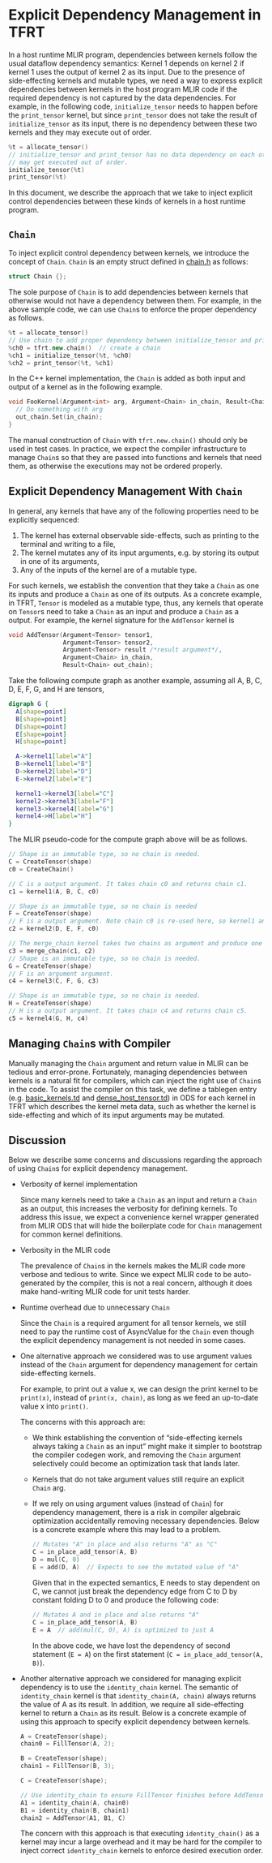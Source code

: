 # Explicit Dependency Management in TFRT

<!--* freshness: {
  owner: 'jingdong'
  reviewed: '2020-03-27'
} *-->

<!-- TOC -->

In a host runtime MLIR program, dependencies between kernels follow the usual
dataflow dependency semantics: Kernel 1 depends on kernel 2 if kernel 1 uses the
output of kernel 2 as its input. Due to the presence of side-effecting kernels
and mutable types, we need a way to express explicit dependencies between
kernels in the host program MLIR code if the required dependency is not captured
by the data dependencies. For example, in the following code,
`initialize_tensor` needs to happen before the `print_tensor` kernel, but since
`print_tensor` does not take the result of `initialize_tensor` as its input,
there is no dependency between these two kernels and they may execute out of
order.

```c++
%t = allocate_tensor()
// initialize_tensor and print_tensor has no data dependency on each other and
// may get executed out of order.
initialize_tensor(%t)
print_tensor(%t)
```

In this document, we describe the approach that we take to inject explicit
control dependencies between these kinds of kernels in a host runtime program.

## `Chain`

To inject explicit control dependency between kernels, we introduce the concept
of `Chain`. `Chain` is an empty struct defined in
[chain.h](https://github.com/tensorflow/runtime/blob/master/include/tfrt/host_context/chain.h)
as follows:

```c++
struct Chain {};
```

The sole purpose of `Chain` is to add dependencies between kernels that
otherwise would not have a dependency between them. For example, in the above
sample code, we can use `Chain`s to enforce the proper dependency as follows.

```c++
%t = allocate_tensor()
// Use chain to add proper dependency between initialize_tensor and print_tensor
%ch0 = tfrt.new.chain()  // create a chain
%ch1 = initialize_tensor(%t, %ch0)
%ch2 = print_tensor(%t, %ch1)
```

In the C++ kernel implementation, the `Chain` is added as both input and output
of a kernel as in the following example.

```c++
void FooKernel(Argument<int> arg, Argument<Chain> in_chain, Result<Chain> out_chain) {
  // Do something with arg
  out_chain.Set(in_chain);
}
```

The manual construction of `Chain` with `tfrt.new.chain()` should only be used
in test cases. In practice, we expect the compiler infrastructure to manage
`Chain`s so that they are passed into functions and kernels that need them, as
otherwise the executions may not be ordered properly.

## Explicit Dependency Management With `Chain`

In general, any kernels that have any of the following properties need to be
explicitly sequenced:

1.  The kernel has external observable side-effects, such as printing to the
    terminal and writing to a file,
1.  The kernel mutates any of its input arguments, e.g. by storing its output in
    one of its arguments,
1.  Any of the inputs of the kernel are of a mutable type.

For such kernels, we establish the convention that they take a `Chain` as one
its inputs and produce a `Chain` as one of its outputs. As a concrete example,
in TFRT, `Tensor` is modeled as a mutable type, thus, any kernels that operate
on `Tensor`s need to take a `Chain` as an input and produce a `Chain` as a
output. For example, the kernel signature for the `AddTensor` kernel is

```c++
void AddTensor(Argument<Tensor> tensor1,
               Argument<Tensor> tensor2,
               Argument<Tensor> result /*result argument*/,
               Argument<Chain> in_chain,
               Result<Chain> out_chain);
```

Take the following compute graph as another example, assuming all A, B, C, D, E,
F, G, and H are tensors,

```dot
digraph G {
  A[shape=point]
  B[shape=point]
  D[shape=point]
  E[shape=point]
  H[shape=point]

  A->kernel1[label="A"]
  B->kernel1[label="B"]
  D->kernel2[label="D"]
  E->kernel2[label="E"]

  kernel1->kernel3[label="C"]
  kernel2->kernel3[label="F"]
  kernel3->kernel4[label="G"]
  kernel4->H[label="H"]
}
```

The MLIR pseudo-code for the compute graph above will be as follows.

```c++
// Shape is an immutable type, so no chain is needed.
C = CreateTensor(shape)
c0 = CreateChain()

// C is a output argument. It takes chain c0 and returns chain c1.
c1 = kernel1(A, B, C, c0)

// Shape is an immutable type, so no chain is needed
F = CreateTensor(shape)
// F is a output argument. Note chain c0 is re-used here, so kernel1 and kernel2 can be parallelized.
c2 = kernel2(D, E, F, c0)

// The merge_chain kernel takes two chains as argument and produce one chain as its output
c3 = merge_chain(c1, c2)
// Shape is an immutable type, so no chain is needed.
G = CreateTensor(shape)
// F is an argument argument.
c4 = kernel3(C, F, G, c3)

// Shape is an immutable type, so no chain is needed.
H = CreateTensor(shape)
// H is a output argument. It takes chain c4 and returns chain c5.
c5 = kernel4(G, H, c4)
```

## Managing `Chain`s with Compiler

Manually managing the `Chain` argument and return value in MLIR can be tedious
and error-prone. Fortunately, managing dependencies between kernels is a natural
fit for compilers, which can inject the right use of `Chain`s in the code. To
assist the compiler on this task, we define a tablegen entry (e.g.
[basic_kernels.td](https://github.com/tensorflow/runtime/blob/master/include/tfrt/basic_kernels/opdefs/basic_kernels.td)
and
[dense_host_tensor.td](https://github.com/tensorflow/runtime/blob/master/include/tfrt/tensor/opdefs/dense_host_tensor.td))
in ODS for each kernel in TFRT which describes the kernel meta data, such as
whether the kernel is side-effecting and which of its input arguments may be
mutated.

## Discussion

Below we describe some concerns and discussions regarding the approach of using
`Chain`s for explicit dependency management.

*   Verbosity of kernel implementation

    Since many kernels need to take a `Chain` as an input and return a `Chain`
    as an output, this increases the verbosity for defining kernels. To address
    this issue, we expect a convenience kernel wrapper generated from MLIR ODS
    that will hide the boilerplate code for `Chain` management for common kernel
    definitions.

*   Verbosity in the MLIR code

    The prevalence of `Chain`s in the kernels makes the MLIR code more verbose
    and tedious to write. Since we expect MLIR code to be auto-generated by the
    compiler, this is not a real concern, although it does make hand-writing
    MLIR code for unit tests harder.

*   Runtime overhead due to unnecessary `Chain`

    Since the `Chain` is a required argument for all tensor kernels, we still
    need to pay the runtime cost of AsyncValue for the `Chain` even though the
    explicit dependency management is not needed in some cases.

*   One alternative approach we considered was to use argument values instead of
    the `Chain` argument for dependency management for certain side-effecting
    kernels.

    For example, to print out a value x, we can design the print kernel to be
    `print(x)`, instead of `print(x, chain)`, as long as we feed an up-to-date
    value x into `print()`.

    The concerns with this approach are:

    *   We think establishing the convention of “side-effecting kernels always
        taking a `Chain` as an input” might make it simpler to bootstrap the
        compiler codegen work, and removing the `Chain` argument selectively
        could become an optimization task that lands later.

    *   Kernels that do not take argument values still require an explicit
        `Chain` arg.

    *   If we rely on using argument values (instead of `Chain`) for dependency
        management, there is a risk in compiler algebraic optimization
        accidentally removing necessary dependencies. Below is a concrete
        example where this may lead to a problem.

        ```c++
        // Mutates "A" in place and also returns "A" as "C"
        C = in_place_add_tensor(A, B)
        D = mul(C, 0)
        E = add(D, A)  // Expects to see the mutated value of "A"
        ```

        Given that in the expected semantics, E needs to stay dependent on C, we
        cannot just break the dependency edge from C to D by constant folding D
        to 0 and produce the following code:

        ```c++
        // Mutates A and in place and also returns "A"
        C = in_place_add_tensor(A, B)
        E = A  // add(mul(C, 0), A) is optimized to just A
        ```

        In the above code, we have lost the dependency of second statement (`E =
        A`) on the first statement (`C = in_place_add_tensor(A, B)`).

*   Another alternative approach we considered for managing explicit dependency
    is to use the `identity_chain` kernel. The semantic of `identity_chain`
    kernel is that `identity_chain(A, chain)` always returns the value of A as
    its result. In addition, we require all side-effecting kernel to return a
    `Chain` as its result. Below is a concrete example of using this approach to
    specify explicit dependency between kernels.

    ```c++
    A = CreateTensor(shape);
    chain0 = FillTensor(A, 2);

    B = CreateTensor(shape);
    chain1 = FillTensor(B, 3);

    C = CreateTensor(shape);

    // Use identity_chain to ensure FillTensor finishes before AddTensor.
    A1 = identity_chain(A, chain0)
    B1 = identity_chain(B, chain1)
    chain2 = AddTensor(A1, B1, C)
    ```

    The concern with this approach is that executing `identity_chain()` as a
    kernel may incur a large overhead and it may be hard for the compiler to
    inject correct `identity_chain` kernels to enforce desired execution order.
